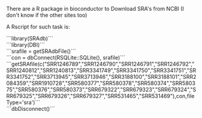 There are a R package in bioconductor to Download SRA's from NCBI (I don't know if the other sites too)

A Rscript for such task is:  

´´´library(SRAdb)´´´  
´´´library(DBI)´´´  
´´´srafile = getSRAdbFile()´´´  
´´´con = dbConnect(RSQLite::SQLite(), srafile)´´´  
´´´getSRAfile(c("SRR1246789","SRR1246790","SRR1246791","SRR1246792","SRR1240812","SRR1240813","SRR3341749","SRR3341750","SRR3341751","SRR3341752","SRR3713945","SRR3713946","SRR3188100","SRR3188101","SRR2084359","SRR1910728","SRR580377","SRR580378","SRR580374","SRR580375","SRR580376","SRR580373","SRR679322","SRR679323","SRR679324","SRR679325","SRR679326","SRR679327","SRR531465","SRR531469"),con,fileType='sra')´´´  
´´´dbDisconnect()´´´  






